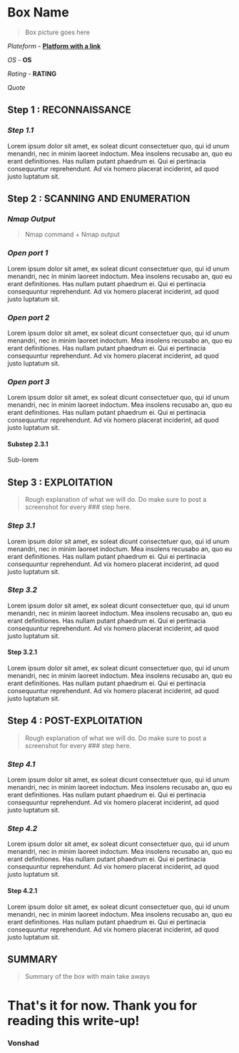 # **Box Name**

> Box picture goes here

*Plateform* - [**Platform with a link**](www.google.com)

*OS* - **OS**

*Rating* - **RATING**

*Quote*

## **Step 1 : RECONNAISSANCE**

### *Step 1.1*

Lorem ipsum dolor sit amet, ex soleat dicunt consectetuer quo, qui id unum menandri, nec in minim laoreet indoctum. Mea insolens recusabo an, quo eu erant definitiones. Has nullam putant phaedrum ei. Qui ei pertinacia consequuntur reprehendunt. Ad vix homero placerat inciderint, ad quod justo luptatum sit.


## **Step 2 : SCANNING AND ENUMERATION**

### *Nmap Output*

> Nmap command + Nmap output

### *Open port 1*

Lorem ipsum dolor sit amet, ex soleat dicunt consectetuer quo, qui id unum menandri, nec in minim laoreet indoctum. Mea insolens recusabo an, quo eu erant definitiones. Has nullam putant phaedrum ei. Qui ei pertinacia consequuntur reprehendunt. Ad vix homero placerat inciderint, ad quod justo luptatum sit.

### *Open port 2*

Lorem ipsum dolor sit amet, ex soleat dicunt consectetuer quo, qui id unum menandri, nec in minim laoreet indoctum. Mea insolens recusabo an, quo eu erant definitiones. Has nullam putant phaedrum ei. Qui ei pertinacia consequuntur reprehendunt. Ad vix homero placerat inciderint, ad quod justo luptatum sit.

### *Open port 3*

Lorem ipsum dolor sit amet, ex soleat dicunt consectetuer quo, qui id unum menandri, nec in minim laoreet indoctum. Mea insolens recusabo an, quo eu erant definitiones. Has nullam putant phaedrum ei. Qui ei pertinacia consequuntur reprehendunt. Ad vix homero placerat inciderint, ad quod justo luptatum sit.

#### Substep 2.3.1

Sub-lorem

## **Step 3 : EXPLOITATION**

> Rough explanation of what we will do. Do make sure to post a screenshot for every ### step here.

### *Step 3.1*

Lorem ipsum dolor sit amet, ex soleat dicunt consectetuer quo, qui id unum menandri, nec in minim laoreet indoctum. Mea insolens recusabo an, quo eu erant definitiones. Has nullam putant phaedrum ei. Qui ei pertinacia consequuntur reprehendunt. Ad vix homero placerat inciderint, ad quod justo luptatum sit.

### *Step 3.2*

Lorem ipsum dolor sit amet, ex soleat dicunt consectetuer quo, qui id unum menandri, nec in minim laoreet indoctum. Mea insolens recusabo an, quo eu erant definitiones. Has nullam putant phaedrum ei. Qui ei pertinacia consequuntur reprehendunt. Ad vix homero placerat inciderint, ad quod justo luptatum sit.

#### Step 3.2.1

Lorem ipsum dolor sit amet, ex soleat dicunt consectetuer quo, qui id unum menandri, nec in minim laoreet indoctum. Mea insolens recusabo an, quo eu erant definitiones. Has nullam putant phaedrum ei. Qui ei pertinacia consequuntur reprehendunt. Ad vix homero placerat inciderint, ad quod justo luptatum sit.


## **Step 4 : POST-EXPLOITATION**

> Rough explanation of what we will do. Do make sure to post a screenshot for every ### step here.

### *Step 4.1*

Lorem ipsum dolor sit amet, ex soleat dicunt consectetuer quo, qui id unum menandri, nec in minim laoreet indoctum. Mea insolens recusabo an, quo eu erant definitiones. Has nullam putant phaedrum ei. Qui ei pertinacia consequuntur reprehendunt. Ad vix homero placerat inciderint, ad quod justo luptatum sit.

### *Step 4.2*

Lorem ipsum dolor sit amet, ex soleat dicunt consectetuer quo, qui id unum menandri, nec in minim laoreet indoctum. Mea insolens recusabo an, quo eu erant definitiones. Has nullam putant phaedrum ei. Qui ei pertinacia consequuntur reprehendunt. Ad vix homero placerat inciderint, ad quod justo luptatum sit.

#### Step 4.2.1

Lorem ipsum dolor sit amet, ex soleat dicunt consectetuer quo, qui id unum menandri, nec in minim laoreet indoctum. Mea insolens recusabo an, quo eu erant definitiones. Has nullam putant phaedrum ei. Qui ei pertinacia consequuntur reprehendunt. Ad vix homero placerat inciderint, ad quod justo luptatum sit.


## **SUMMARY**

> Summary of the box with main take aways

# **That's it for now. Thank you for reading this write-up!**

### **Vonshad**
